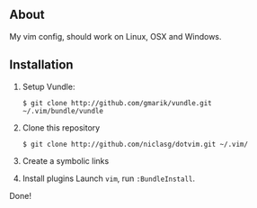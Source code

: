 ## About
My vim config, should work on Linux, OSX and Windows.

## Installation
1. Setup Vundle:

     ```
     $ git clone http://github.com/gmarik/vundle.git ~/.vim/bundle/vundle
     ```

2. Clone this repository

     ```
     $ git clone http://github.com/niclasg/dotvim.git ~/.vim/
     ```

3. Create a symbolic links

4. Install plugins
Launch `vim`, run `:BundleInstall`. 

Done!
